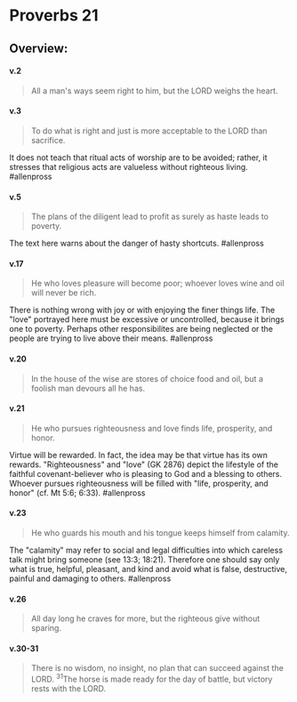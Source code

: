 # Proverbs 21

## Overview:


#### v.2
>All a man's ways seem right to him, but the LORD weighs the heart.

#### v.3
>To do what is right and just is more acceptable to the LORD than sacrifice.

It does not teach that ritual acts of worship are to be avoided; rather, it stresses that religious acts are valueless without righteous living.
#allenpross 

#### v.5
>The plans of the diligent lead to profit as surely as haste leads to poverty.

The text here warns about the danger of hasty shortcuts.
#allenpross 

#### v.17
>He who loves pleasure will become poor; whoever loves wine and oil will never be rich.

There is nothing wrong with joy or with enjoying the finer things life. The "love" portrayed here must be excessive or uncontrolled, because it brings one to poverty. Perhaps other responsibilites are being neglected or the people are trying to live above their means.
#allenpross 

#### v.20
>In the house of the wise are stores of choice food and oil, but a foolish man devours all he has.

#### v.21
>He who pursues righteousness and love finds life, prosperity, and honor.

Virtue will be rewarded. In fact, the idea may be that virtue has its own rewards. "Righteousness" and "love" (GK 2876) depict the lifestyle of the faithful covenant-believer who is pleasing to God and a blessing to others. Whoever pursues righteousness will be filled with "life, prosperity, and honor" (cf. Mt 5:6; 6:33).
#allenpross 

#### v.23
>He who guards his mouth and his tongue keeps himself from calamity.

The "calamity" may refer to social and legal difficulties into which careless talk might bring someone (see 13:3; 18:21). Therefore one should say only what is true, helpful, pleasant, and kind and avoid what is false, destructive, painful and damaging to others.
#allenpross 

#### v.26
>All day long he craves for more, but the righteous give without sparing.

#### v.30-31
>There is no wisdom, no insight, no plan that can succeed against the LORD. <sup>31</sup>The horse is made ready for the day of battle, but victory rests with the LORD.




